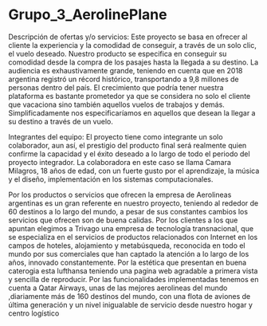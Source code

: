 # Grupo_3_AerolinePlane

Descripción de ofertas y/o servicios: 
Este proyecto se basa en ofrecer al cliente la experiencia y la comodidad de conseguir, a través de un solo clic, el vuelo deseado. Nuestro producto se especifica en conseguir su comodidad desde la compra de los pasajes hasta la llegada a su destino. La audiencia es exhaustivamente grande, teniendo en cuenta que en 2018 argentina registró un récord histórico, transportando a 9,8 millones de personas dentro del país. El crecimiento que podría tener nuestra plataforma es bastante prometedor ya que se considera no solo el cliente que vacaciona sino también aquellos vuelos de trabajos y demás. Simplificadamente nos especificaríamos en aquellos que desean la llegar a su destino a través de un vuelo.

Integrantes del equipo:
El proyecto tiene como integrante un solo colaborador, aun así, el prestigio del producto final será realmente quien confirme la capacidad y el éxito deseado a lo largo de todo el periodo del proyecto integrador. La colaboradora en este caso se llama Camara Milagros, 18 años de edad, con un fuerte gusto por el aprendizaje, la música y el diseño, implementación en los sistemas computacionales.

Por los productos o servicios que ofrecen la empresa de Aerolineas argentinas es un gran referente  en nuestro proyecto, teniendo al rededor de 60 destinos a lo largo del mundo, a pesar de sus constantes cambios los servicios que ofrecen son de buena calidas.
Por los clientes a los que apuntan elegimos a  Trivago una empresa de tecnología transnacional, que se especializa en el servicios de productos relacionados con Internet en los campos de hoteles, alojamiento y metabúsqueda, reconocida en todo el mundo por sus comerciales que han captado la atención a lo largo de los años, innovado constantemente.
Por la estética que presentan en buena caterogia esta  lufthansa teniendo una pagina web agradable a primera vista  y sencilla de reproducir.
Por las funcionalidades implementadas tenemos en cuenta a Qatar Airways, unas de las mejores aerolineas del mundo ,diariamente más de 160 destinos del mundo, con una flota de aviones de última generación y un nivel inigualable de servicio desde nuestro hogar y centro logístico
